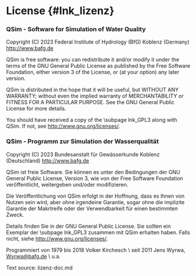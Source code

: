 License {#lnk_lizenz}
=======

###   QSim - Software for Simulation of Water Quality

  Copyright (C) 2023
  Federal Institute of Hydrology (BfG)
  Koblenz (Germany)
  http://www.bafg.de

  QSim is free software: you can redistribute it and/or modify
  it under the terms of the GNU General Public License as published by
  the Free Software Foundation, either version 3 of the License, or
  (at your option) any later version.

  QSim is distributed in the hope that it will be useful,
  but WITHOUT ANY WARRANTY; without even the implied warranty of
  MERCHANTABILITY or FITNESS FOR A PARTICULAR PURPOSE.  See the
  GNU General Public License for more details.

  You should have received a copy of the \subpage lnk_GPL3
  along with QSim. If not, see <http://www.gnu.org/licenses/>.


###   QSim - Programm zur Simulation der Wasserqualität

  Copyright (C) 2023
  Bundesanstalt für Gewässerkunde
  Koblenz (Deutschland)
  http://www.bafg.de

  QSim ist freie Software. Sie können es unter den Bedingungen
  der GNU General Public License, Version 3, wie von der Free Software
  Foundation veröffentlicht, weitergeben und/oder modifizieren.

  Die Veröffentlichung von QSim erfolgt in der Hoffnung, dass es
  Ihnen von Nutzen sein wird, aber ohne irgendeine Garantie, sogar ohne die
  implizite Garantie der Makrtreife oder der Verwendbarkeit für einen
  bestimmten Zweck.

  Details finden Sie in der GNU General Public License.
  Sie sollten ein Exemplar der \subpage lnk_GPL3 zusammen mit
  QSim erhalten haben. Falls nicht, siehe http://www.gnu.org/licenses/.

  Programmiert von
  1979 bis 2018   Volker Kirchesch \\
  seit 2011       Jens Wyrwa, Wyrwa@bafg.de \\
  u.a.



Text source: lizenz-doc.md
